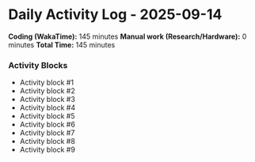 # Daily Activity Log - 2025-09-14

**Coding (WakaTime):** 145 minutes
**Manual work (Research/Hardware):** 0 minutes
**Total Time:** 145 minutes

### Activity Blocks
- Activity block #1
- Activity block #2
- Activity block #3
- Activity block #4
- Activity block #5
- Activity block #6
- Activity block #7
- Activity block #8
- Activity block #9
